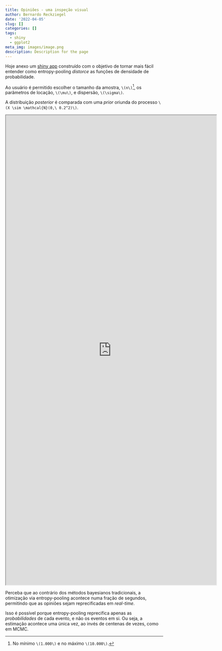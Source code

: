 ```yaml
---
title: Opiniões - uma inspeção visual
author: Bernardo Reckziegel
date: '2022-04-05'
slug: []
categories: []
tags:
  - shiny
  - ggplot2
meta_img: images/image.png
description: Description for the page
---
```


Hoje anexo um [shiny app](https://www.shinyapps.io/) construído com o objetivo de tornar mais fácil entender como entropy-pooling _distorce_ as funções de densidade de probabilidade.

Ao usuário é permitido escolher o tamanho da amostra, `\(n\)`[^1], os parâmetros de locação, `\(\mu\)`, e dispersão, `\(\sigma\)`. 

A distribuição _posterior_ é comparada com uma _prior_ oriunda do processo `\(X \sim \mathcal{N}(0,\ 0.2^2)\)`.

<iframe src="https://reckziegel.shinyapps.io/Entropy_Pooling?showcase=0" width="672" height="1500px" data-external="1"></iframe>

Perceba que ao contrário dos métodos bayesianos tradicionais, a otimização via entropy-pooling acontece numa fração de segundos, permitindo que as opiniões sejam reprecificadas em _real-time_. 

Isso é possível porque entropy-pooling reprecifica apenas as _probabilidades_ de cada evento, e não os eventos em si. Ou seja, a estimação acontece uma única vez, ao invés de centenas de vezes, como em MCMC.


[^1]: No mínimo `\(1.000\)` e no máximo `\(10.000\)`.
